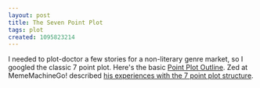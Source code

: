 ```yaml
---
layout: post
title: The Seven Point Plot
tags: plot
created: 1095823214
---
```

 I needed to plot-doctor a few stories for a non-literary genre market, so I googled the classic 7 point plot.  Here's the basic [Point Plot Outline](http://www.spew.sedyn.net/exercisestips/tip08.html).  Zed at MemeMachineGo! described [his experiences with the 7 point plot structure](http://www.mememachinego.com/archives/000312.html).
